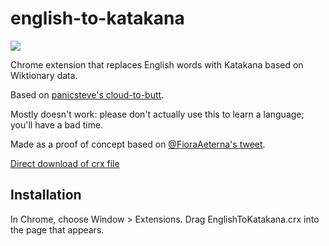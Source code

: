 english-to-katakana
=============

![](demo.png)

Chrome extension that replaces English words with Katakana based on Wiktionary data.

Based on [panicsteve's cloud-to-butt](https://github.com/panicsteve/cloud-to-butt).

Mostly doesn't work: please don't actually use this to learn a language; you'll have a bad time.

Made as a proof of concept based on [@FioraAeterna's tweet](https://twitter.com/FioraAeterna/status/1168367072545427456).

[Direct download of crx file](https://github.com/zhuowei/english-to-katakana/blob/master/EnglishToKatakana.crx?raw=true)

Installation
------------

In Chrome, choose Window > Extensions. Drag EnglishToKatakana.crx into the page that appears.

